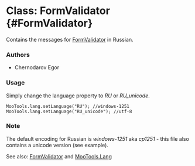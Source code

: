 Class: FormValidator {#FormValidator}
=====================================

Contains the messages for [FormValidator][] in Russian.

### Authors

* Chernodarov Egor

### Usage

Simply change the language property to *RU* or *RU_unicode*.

	MooTools.lang.setLanguage("RU"); //windows-1251
	MooTools.lang.setLanguage("RU_unicode"); //utf-8

### Note

The default encoding for Russian is *windows-1251* aka *cp1251* - this file also contains a unicode version (see example).

See also: [FormValidator][] and [MooTools.Lang][]

[FormValidator]: http://www.mootools.net/more/docs/Forms/FormValidator#FormValidator
[MooTools.Lang]: http://www.mootools.net/more/docs/Core/MooTools.Lang